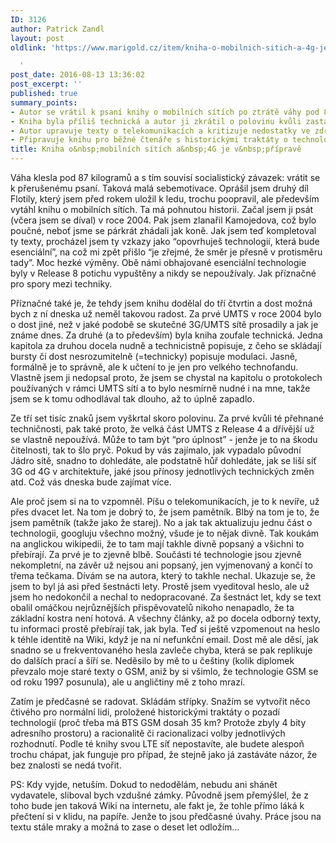 ```yaml
---
ID: 3126
author: Patrick Zandl
layout: post
oldlink: 'https://www.marigold.cz/item/kniha-o-mobilnich-sitich-a-4g-je-v-priprave

  '
post_date: 2016-08-13 13:36:02
post_excerpt: ''
published: true
summary_points:
- Autor se vrátil k psaní knihy o mobilních sítích po ztrátě váhy pod 87 kg.
- Kniha byla příliš technická a autor ji zkrátil o polovinu kvůli zastaralým informacím.
- Autor upravuje texty o telekomunikacích a kritizuje nedostatky ve zdrojích informací.
- Připravuje knihu pro běžné čtenáře s historickými traktáty o technologiích a rozhodnutích.
title: Kniha o&nbsp;mobilních sítích a&nbsp;4G je v&nbsp;přípravě
---
```


Váha klesla pod 87 kilogramů a s tím souvisí socialistický závazek: vrátit se k přerušenému psaní. Taková malá sebemotivace. Oprášil jsem druhý díl Flotily, který jsem před rokem uložil k ledu, trochu poopravil, ale především vytáhl knihu o mobilních sítích. Ta má pohnutou historii. Začal jsem ji psát (včera jsem se díval) v roce 2004. Pak jsem zlanařil Kamojedova, což bylo poučné, neboť jsme se párkrát zhádali jak koně. Jak jsem teď kompletoval ty texty, procházel jsem ty vzkazy jako “opovrhuješ technologií, která bude esenciální”, na což mi zpět přišlo “je zřejmé, že směr je přesně v protisměru tady”. Moc hezké výměny. Obě námi obhajované esenciální technologie byly v Release 8 potichu vypuštěny a nikdy se nepoužívaly. Jak příznačné pro spory mezi techniky.

Příznačné také je, že tehdy jsem knihu dodělal do tří čtvrtin a dost možná bych z ní dneska už neměl takovou radost. Za prvé UMTS v roce 2004 bylo o dost jiné, než v jaké podobě se skutečné 3G/UMTS sítě prosadily a jak je známe dnes. Za druhé (a to především) byla kniha zoufale technická. Jedna kapitola za druhou docela nudně a technicistně popisuje, z čeho se skládají bursty či dost nesrozumitelně (=technicky) popisuje modulaci. Jasně, formálně je to správně, ale k učtení to je jen pro velkého technofandu. Vlastně jsem ji nedopsal proto, že jsem se chystal na kapitolu o protokolech používaných v rámci UMTS sítí a to bylo nesmírně nudné i na mne, takže jsem se k tomu odhodlával tak dlouho, až to úplně zapadlo. 

Ze tří set tisíc znaků jsem vyškrtal skoro polovinu. Za prvé kvůli té přehnané techničnosti, pak také proto, že velká část UMTS z Release 4 a dřívější už se vlastně nepoužívá. Může to tam být “pro úplnost” - jenže je to na škodu čitelnosti, tak to šlo pryč. Pokud by vás zajímalo, jak vypadalo původní Jádro sítě, snadno to dohledáte, ale podstatně hůř dohledáte, jak se liší síť 3G od 4G v architektuře, jaké jsou přínosy jednotlivých technických změn atd. Což vás dneska bude zajímat více.

Ale proč jsem si na to vzpomněl. Píšu o telekomunikacích, je to k nevíře, už přes dvacet let. Na tom je dobrý to, že jsem pamětník. Blbý na tom je to, že jsem pamětník (takže jako že starej). No a jak tak aktualizuju jednu část o technologii, googluju všechno možný, všude je to nějak divně. Tak koukám na anglickou wikipedii, že to tam mají takhle divně popsaný a všichni to přebírají. Za prvé je to zjevně blbě. Součásti té technologie jsou zjevně nekompletní, na závěr už nejsou ani popsaný, jen vyjmenovaný a končí to třema tečkama. Dívám se na autora, který to takhle nechal. Ukazuje se, že jsem to byl já asi před šestnácti lety. Prostě jsem vyeditoval heslo, ale už jsem ho nedokončil a nechal to nedopracované. Za šestnáct let, kdy se text obalil omáčkou nejrůznějších přispěvovatelů nikoho nenapadlo, že ta základní kostra není hotová. A všechny články, až po docela odborný texty, tu informaci prostě přebírají tak, jak byla. Teď si ještě vzpomenout na heslo k téhle identitě na Wiki, když je na ní nefunkční email. Dost mě ale děsí, jak snadno se u frekventovaného hesla zavleče chyba, která se pak replikuje do dalších prací a šíří se. Neděsilo by mě to u češtiny (kolik diplomek převzalo moje staré texty o GSM, aniž by si všimlo, že technologie GSM se od roku 1997 posunula), ale u angličtiny mě z toho mrazí.

Zatím je předčasné se radovat. Skládám střípky. Snažím se vytvořit něco čtivého pro normální lidi, proložené historickými traktáty o pozadí technologií (proč třeba má BTS GSM dosah 35 km? Protože zbyly 4 bity adresního prostoru) a racionalitě či racionalizaci volby jednotlivých rozhodnutí. Podle té knihy svou LTE síť nepostavíte, ale budete alespoň trochu chápat, jak funguje pro případ, že stejně jako já zastáváte názor, že bez znalosti se nedá tvořit. 

PS: Kdy vyjde, netuším. Dokud to nedodělám, nebudu ani shánět vydavatele, sliboval bych vzdušné zámky. Původně jsem přemýšlel, že z toho bude jen taková Wiki na internetu, ale fakt je, že tohle přímo láká k přečtení si v klidu, na papíře. Jenže to jsou předčasné úvahy. Práce jsou na textu stále mraky a možná to zase o deset let odložím…